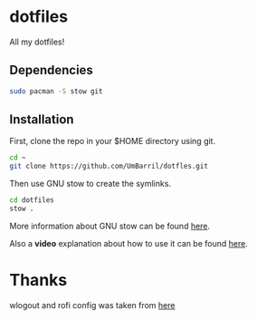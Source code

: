 
# dotfiles

All my dotfiles!

## Dependencies

```bash
sudo pacman -S stow git
```

## Installation

First, clone the repo in your $HOME directory using git.

```bash
cd ~
git clone https://github.com/UmBarril/dotfles.git
```

Then use GNU stow to create the symlinks.

```bash
cd dotfiles
stow .
```

More information about GNU stow can be found [here](https://www.gnu.org/software/stow/).

Also a **video** explanation about how to use it can be found [here](https://www.youtube.com/watch?v=y6XCebnB9gs).

# Thanks

wlogout and rofi config was taken from [here](https://github.com/zDyanTB/HyprNova/blob/master/.config/wlogout)
